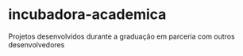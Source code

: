 # incubadora-academica
Projetos desenvolvidos durante a graduação em parceria com outros desenvolvedores
